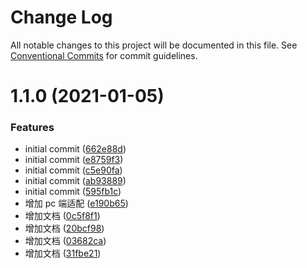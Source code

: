 # Change Log

All notable changes to this project will be documented in this file.
See [Conventional Commits](https://conventionalcommits.org) for commit guidelines.

# 1.1.0 (2021-01-05)


### Features

* initial commit ([662e88d](http://192.168.0.184:20000/liaoyf/administrative-division/commits/662e88de6362caca7f057b6cb005f7eb5e229069))
* initial commit ([e8759f3](http://192.168.0.184:20000/liaoyf/administrative-division/commits/e8759f3541a11fba2db911192a3f2c8fdfd6487e))
* initial commit ([c5e90fa](http://192.168.0.184:20000/liaoyf/administrative-division/commits/c5e90fa33d36228fcbeea9201e6f85dd040ba048))
* initial commit ([ab93889](http://192.168.0.184:20000/liaoyf/administrative-division/commits/ab938890e88c716f62ddb227c3259b722c3a44cf))
* initial commit ([595fb1c](http://192.168.0.184:20000/liaoyf/administrative-division/commits/595fb1c1c82d9d9c8a6378ea0bf88ceecf530f0d))
* 增加 pc 端适配 ([e190b65](http://192.168.0.184:20000/liaoyf/administrative-division/commits/e190b65ff917f1d701a3e48f9d14ba1a9642d4f6))
* 增加文档 ([0c5f8f1](http://192.168.0.184:20000/liaoyf/administrative-division/commits/0c5f8f195886902719a9b0d92e759953936d50a2))
* 增加文档 ([20bcf98](http://192.168.0.184:20000/liaoyf/administrative-division/commits/20bcf98604e9b2caf5826c84d6bf919bf03696b9))
* 增加文档 ([03682ca](http://192.168.0.184:20000/liaoyf/administrative-division/commits/03682ca356c606777a5b687feff40279933705e6))
* 增加文档 ([31fbe21](http://192.168.0.184:20000/liaoyf/administrative-division/commits/31fbe218c701cc52f3438d996e470b4d1a0d73ab))
